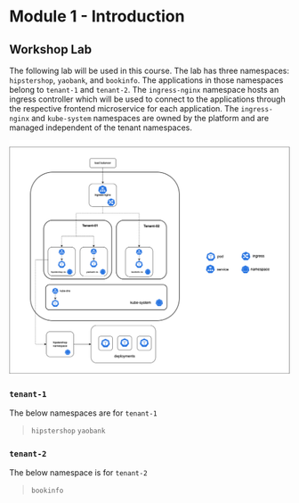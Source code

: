 # Module 1 - Introduction

## Workshop Lab

The following lab will be used in this course. The lab has three namespaces: `hipstershop`, `yaobank`, and `bookinfo`. The applications in those namespaces belong to `tenant-1` and `tenant-2`. The `ingress-nginx` namespace hosts an ingress controller which will be used to connect to the applications through the respective frontend microservice for each application. The `ingress-nginx` and `kube-system` namespaces are owned by the platform and are managed independent of the tenant namespaces. 

![lab partitions](images/lab-partitions.png)

### `tenant-1`

The below namespaces are for `tenant-1`
> `hipstershop`
> `yaobank`

### `tenant-2`

The below namespace is for `tenant-2`
> `bookinfo`

